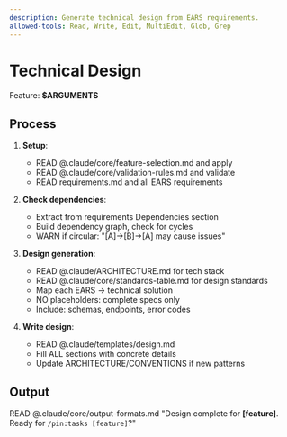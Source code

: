 ```yaml
---
description: Generate technical design from EARS requirements.
allowed-tools: Read, Write, Edit, MultiEdit, Glob, Grep
---
```


# Technical Design
Feature: **$ARGUMENTS**

## Process

1. **Setup**:
   - READ @.claude/core/feature-selection.md and apply
   - READ @.claude/core/validation-rules.md and validate
   - READ requirements.md and all EARS requirements

2. **Check dependencies**:
   - Extract from requirements Dependencies section
   - Build dependency graph, check for cycles
   - WARN if circular: "[A]→[B]→[A] may cause issues"

3. **Design generation**:
   - READ @.claude/ARCHITECTURE.md for tech stack
   - READ @.claude/core/standards-table.md for design standards
   - Map each EARS → technical solution
   - NO placeholders: complete specs only
   - Include: schemas, endpoints, error codes

4. **Write design**:
   - READ @.claude/templates/design.md
   - Fill ALL sections with concrete details
   - Update ARCHITECTURE/CONVENTIONS if new patterns

## Output
READ @.claude/core/output-formats.md
"Design complete for **[feature]**. Ready for `/pin:tasks [feature]`?"